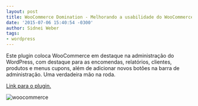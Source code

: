 ```yaml
---
layout: post
title: WooCommerce Domination - Melhorando a usabilidade do WooCommerce
date: '2015-07-06 15:40:54 -0300'
author: Sidnei Weber
tags:
- wordpress
---
```


Este plugin coloca WooCommerce em destaque na administração do WordPress, com destaque para as encomendas, relatórios, clientes, produtos e menus cupons, além de adicionar novos botões na barra de administração. Uma verdadeira mão na roda.

[Link para o plugin.](http://wordpress.org/plugins/woocommerce-domination/)

![woocommerce](https://altyra.com/wp-content/uploads/2018/11/woocommerce-logo-e1429552613105.png)
